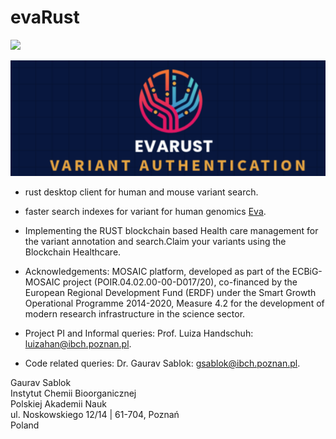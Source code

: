 # evaRust

![](https://github.com/IBCHgenomic/eVaiutilities/blob/main/logo.png)

![](https://github.com/codebiogenomics/evaRust/blob/main/evaRUST.png)

- rust desktop client for human and mouse variant search.
- faster search indexes for variant for human genomics [Eva](https://www.ebi.ac.uk/eva/).

- Implementing the RUST blockchain based Health care management for the variant annotation and search.Claim your variants using the Blockchain Healthcare.

- Acknowledgements: MOSAIC platform, developed as part of the ECBiG-MOSAIC project (POIR.04.02.00-00-D017/20), co-financed by the European Regional Development Fund (ERDF) under the Smart Growth Operational Programme 2014-2020, Measure 4.2 for the development of modern research infrastructure in the science sector.
- Project PI and Informal queries: Prof. Luiza Handschuh: luizahan@ibch.poznan.pl.
- Code related queries: Dr. Gaurav Sablok: gsablok@ibch.poznan.pl.

 Gaurav Sablok \
 Instytut Chemii Bioorganicznej \
 Polskiej Akademii Nauk \
 ul. Noskowskiego 12/14 | 61-704, Poznań \
 Poland


  
